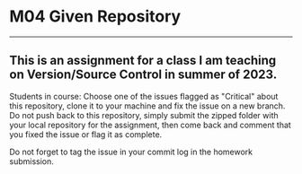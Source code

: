 # M04 Given Repository
___
This is an assignment for a class I am teaching on Version/Source Control in summer of 2023.
---
Students in course: Choose one of the issues flagged as "Critical" about this repository, clone it to your machine and fix the issue on a new branch. Do not push back to this repository, simply submit the zipped folder with your local repository for the assignment, then come back and comment that you fixed the issue or flag it as complete.

Do not forget to tag the issue in your commit log in the homework submission.